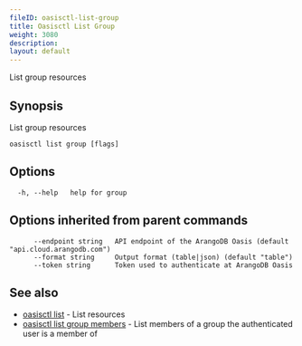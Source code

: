 ```yaml
---
fileID: oasisctl-list-group
title: Oasisctl List Group
weight: 3080
description: 
layout: default
---
```

List group resources

## Synopsis

List group resources

```
oasisctl list group [flags]
```

## Options

```
  -h, --help   help for group
```

## Options inherited from parent commands

```
      --endpoint string   API endpoint of the ArangoDB Oasis (default "api.cloud.arangodb.com")
      --format string     Output format (table|json) (default "table")
      --token string      Token used to authenticate at ArangoDB Oasis
```

## See also

* [oasisctl list]()	 - List resources
* [oasisctl list group members](oasisctl-list-group-members)	 - List members of a group the authenticated user is a member of

